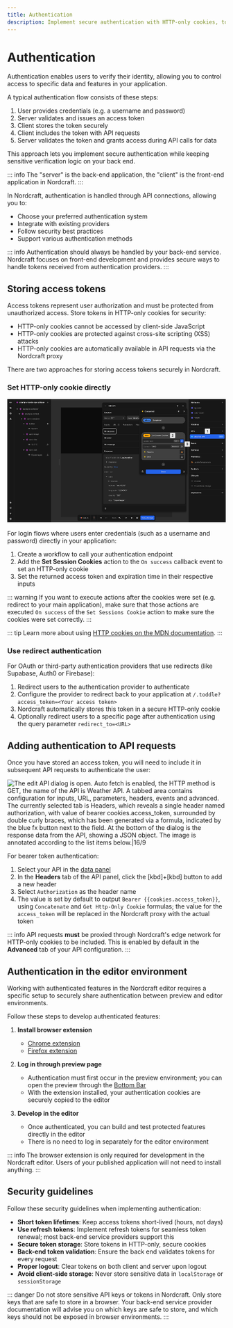 ```yaml
---
title: Authentication
description: Implement secure authentication with HTTP-only cookies, token handling, and request authorization for protected resources in Nordcraft applications.
---
```


# Authentication

Authentication enables users to verify their identity, allowing you to control access to specific data and features in your application.

A typical authentication flow consists of these steps:

1. User provides credentials (e.g. a username and password)
2. Server validates and issues an access token
3. Client stores the token securely
4. Client includes the token with API requests
5. Server validates the token and grants access during API calls for data

This approach lets you implement secure authentication while keeping sensitive verification logic on your back end.

::: info
The "server" is the back-end application, the "client" is the front-end application in Nordcraft.
:::

In Nordcraft, authentication is handled through API connections, allowing you to:

- Choose your preferred authentication system
- Integrate with existing providers
- Follow security best practices
- Support various authentication methods

::: info
Authentication should always be handled by your back-end service. Nordcraft focuses on front-end development and provides secure ways to handle tokens received from authentication providers.
:::

## Storing access tokens

Access tokens represent user authorization and must be protected from unauthorized access. Store tokens in HTTP-only cookies for security:

- HTTP-only cookies cannot be accessed by client-side JavaScript
- HTTP-only cookies are protected against cross-site scripting (XSS) attacks
- HTTP-only cookies are automatically available in API requests via the Nordcraft proxy

There are two approaches for storing access tokens securely in Nordcraft.

### Set HTTP-only cookie directly

![The edit API panel is visible. The on success callback dialog is visible, showing that on success of the API Call, the set session cookies formula is run, which sets the access token via a formula, and sets the expiration to 3600. The set session cookies also has success and error callback options. The success callback is active, as indicated by the orange workflow icon consisting of three squares connected by branches. The image is annotated according to the list items below.|16/9](set-http-only-cookie.webp 'Set HTTP-only cookie')

For login flows where users enter credentials (such as a username and password) directly in your application:

1. Create a workflow to call your authentication endpoint
2. Add the **Set Session Cookies** action to the `On success` callback event to set an HTTP-only cookie
3. Set the returned access token and expiration time in their respective inputs

::: warning
If you want to execute actions after the cookies were set (e.g. redirect to your main application), make sure that those actions are executed `On success` of the `Set Sessions Cookie` action to make sure the cookies were set correctly.
:::

::: tip
Learn more about using [HTTP cookies on the MDN documentation](https://developer.mozilla.org/en-US/docs/Web/HTTP/Guides/Cookies).
:::

### Use redirect authentication

For OAuth or third-party authentication providers that use redirects (like Supabase, Auth0 or Firebase):

1. Redirect users to the authentication provider to authenticate
2. Configure the provider to redirect back to your application at `/.toddle?access_token=<Your access token>`
3. Nordcraft automatically stores this token in a secure HTTP-only cookie
4. Optionally redirect users to a specific page after authentication using the query parameter `redirect_to=<URL>`

## Adding authentication to API requests

Once you have stored an access token, you will need to include it in subsequent API requests to authenticate the user:

![The edit API dialog is open. Auto fetch is enabled, the HTTP method is GET, the name of the API is Weather API. A tabbed area contains configuration for inputs, URL, parameters, headers, events and advanced. The currently selected tab is Headers, which reveals a single header named authorization, with value of bearer cookies.access_token, surrounded by double curly braces, which has been generated via a formula, indicated by the blue fx button next to the field. At the bottom of the dialog is the response data from the API, showing a JSON object. The image is annotated according to the list items below.|16/9](add-authorization-header.webp 'Add authorization header')

For bearer token authentication:

1. Select your API in the [data panel](/the-editor/data-panel)
2. In the **Headers** tab of the API panel, click the [kbd]+[kbd] button to add a new header
3. Select `Authorization` as the header name
4. The value is set by default to output `Bearer {{cookies.access_token}}`, using `Concatenate` and `Get Http-Only Cookie` formulas; the value for the `access_token` will be replaced in the Nordcraft proxy with the actual token

::: info
API requests **must** be proxied through Nordcraft's edge network for HTTP-only cookies to be included. This is enabled by default in the **Advanced** tab of your API configuration.
:::

## Authentication in the editor environment

Working with authenticated features in the Nordcraft editor requires a specific setup to securely share authentication between preview and editor environments.

Follow these steps to develop authenticated features:

1. **Install browser extension**
   - [Chrome extension](https://chromewebstore.google.com/detail/nordcraft/hfhgjncckomifajhndceigiaiojhlllp)
   - [Firefox extension](https://addons.mozilla.org/en-US/firefox/addon/nordcraft/)

2. **Log in through preview page**
   - Authentication must first occur in the preview environment; you can open the preview through the [Bottom Bar](/the-editor/bottom-bar)
   - With the extension installed, your authentication cookies are securely copied to the editor

3. **Develop in the editor**
   - Once authenticated, you can build and test protected features directly in the editor
   - There is no need to log in separately for the editor environment

::: info
The browser extension is only required for development in the Nordcraft editor. Users of your published application will not need to install anything.
:::

## Security guidelines

Follow these security guidelines when implementing authentication:

- **Short token lifetimes**: Keep access tokens short-lived (hours, not days)
- **Use refresh tokens**: Implement refresh tokens for seamless token renewal; most back-end service providers support this
- **Secure token storage**: Store tokens in HTTP-only, secure cookies
- **Back-end token validation**: Ensure the back end validates tokens for every request
- **Proper logout**: Clear tokens on both client and server upon logout
- **Avoid client-side storage**: Never store sensitive data in `localStorage` or `sessionStorage`

::: danger
Do not store sensitive API keys or tokens in Nordcraft. Only store keys that are safe to store in a browser. Your back-end service provider documentation will advise you on which keys are safe to store, and which keys should not be exposed in browser environments.
:::
